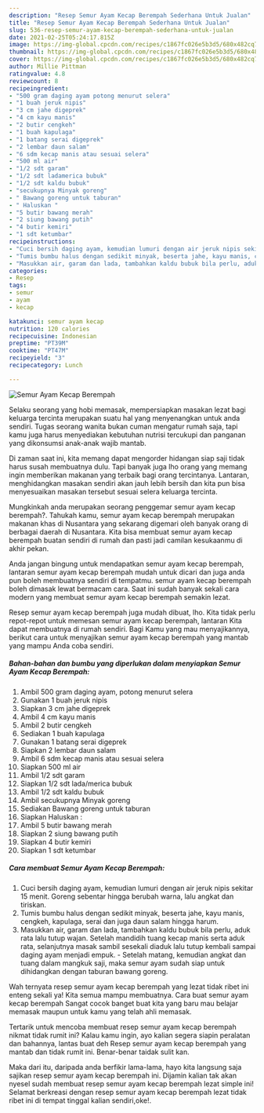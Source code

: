 ```yaml
---
description: "Resep Semur Ayam Kecap Berempah Sederhana Untuk Jualan"
title: "Resep Semur Ayam Kecap Berempah Sederhana Untuk Jualan"
slug: 536-resep-semur-ayam-kecap-berempah-sederhana-untuk-jualan
date: 2021-02-25T05:24:17.815Z
image: https://img-global.cpcdn.com/recipes/c1867fc026e5b3d5/680x482cq70/semur-ayam-kecap-berempah-foto-resep-utama.jpg
thumbnail: https://img-global.cpcdn.com/recipes/c1867fc026e5b3d5/680x482cq70/semur-ayam-kecap-berempah-foto-resep-utama.jpg
cover: https://img-global.cpcdn.com/recipes/c1867fc026e5b3d5/680x482cq70/semur-ayam-kecap-berempah-foto-resep-utama.jpg
author: Millie Pittman
ratingvalue: 4.8
reviewcount: 8
recipeingredient:
- "500 gram daging ayam potong menurut selera"
- "1 buah jeruk nipis"
- "3 cm jahe digeprek"
- "4 cm kayu manis"
- "2 butir cengkeh"
- "1 buah kapulaga"
- "1 batang serai digeprek"
- "2 lembar daun salam"
- "6 sdm kecap manis atau sesuai selera"
- "500 ml air"
- "1/2 sdt garam"
- "1/2 sdt ladamerica bubuk"
- "1/2 sdt kaldu bubuk"
- "secukupnya Minyak goreng"
- " Bawang goreng untuk taburan"
- " Haluskan "
- "5 butir bawang merah"
- "2 siung bawang putih"
- "4 butir kemiri"
- "1 sdt ketumbar"
recipeinstructions:
- "Cuci bersih daging ayam, kemudian lumuri dengan air jeruk nipis sekitar 15 menit. Goreng sebentar hingga berubah warna, lalu angkat dan tiriskan."
- "Tumis bumbu halus dengan sedikit minyak, beserta jahe, kayu manis, cengkeh, kapulaga, serai dan juga daun salam hingga harum."
- "Masukkan air, garam dan lada, tambahkan kaldu bubuk bila perlu, aduk rata lalu tutup wajan. Setelah mandidih tuang kecap manis serta aduk rata, selanjutnya masak sambil sesekali diaduk lalu tutup kembali sampai daging ayam menjadi empuk. Setelah matang, kemudian angkat dan tuang dalam mangkuk saji, maka semur ayam sudah siap untuk dihidangkan dengan taburan bawang goreng."
categories:
- Resep
tags:
- semur
- ayam
- kecap

katakunci: semur ayam kecap 
nutrition: 120 calories
recipecuisine: Indonesian
preptime: "PT39M"
cooktime: "PT47M"
recipeyield: "3"
recipecategory: Lunch

---
```



![Semur Ayam Kecap Berempah](https://img-global.cpcdn.com/recipes/c1867fc026e5b3d5/680x482cq70/semur-ayam-kecap-berempah-foto-resep-utama.jpg)

Selaku seorang yang hobi memasak, mempersiapkan masakan lezat bagi keluarga tercinta merupakan suatu hal yang menyenangkan untuk anda sendiri. Tugas seorang  wanita bukan cuman mengatur rumah saja, tapi kamu juga harus menyediakan kebutuhan nutrisi tercukupi dan panganan yang dikonsumsi anak-anak wajib mantab.

Di zaman  saat ini, kita memang dapat mengorder hidangan siap saji tidak harus susah membuatnya dulu. Tapi banyak juga lho orang yang memang ingin memberikan makanan yang terbaik bagi orang tercintanya. Lantaran, menghidangkan masakan sendiri akan jauh lebih bersih dan kita pun bisa menyesuaikan masakan tersebut sesuai selera keluarga tercinta. 



Mungkinkah anda merupakan seorang penggemar semur ayam kecap berempah?. Tahukah kamu, semur ayam kecap berempah merupakan makanan khas di Nusantara yang sekarang digemari oleh banyak orang di berbagai daerah di Nusantara. Kita bisa membuat semur ayam kecap berempah buatan sendiri di rumah dan pasti jadi camilan kesukaanmu di akhir pekan.

Anda jangan bingung untuk mendapatkan semur ayam kecap berempah, lantaran semur ayam kecap berempah mudah untuk dicari dan juga anda pun boleh membuatnya sendiri di tempatmu. semur ayam kecap berempah boleh dimasak lewat bermacam cara. Saat ini sudah banyak sekali cara modern yang membuat semur ayam kecap berempah semakin lezat.

Resep semur ayam kecap berempah juga mudah dibuat, lho. Kita tidak perlu repot-repot untuk memesan semur ayam kecap berempah, lantaran Kita dapat membuatnya di rumah sendiri. Bagi Kamu yang mau menyajikannya, berikut cara untuk menyajikan semur ayam kecap berempah yang mantab yang mampu Anda coba sendiri.

<!--inarticleads1-->

##### Bahan-bahan dan bumbu yang diperlukan dalam menyiapkan Semur Ayam Kecap Berempah:

1. Ambil 500 gram daging ayam, potong menurut selera
1. Gunakan 1 buah jeruk nipis
1. Siapkan 3 cm jahe digeprek
1. Ambil 4 cm kayu manis
1. Ambil 2 butir cengkeh
1. Sediakan 1 buah kapulaga
1. Gunakan 1 batang serai digeprek
1. Siapkan 2 lembar daun salam
1. Ambil 6 sdm kecap manis atau sesuai selera
1. Siapkan 500 ml air
1. Ambil 1/2 sdt garam
1. Siapkan 1/2 sdt lada/merica bubuk
1. Ambil 1/2 sdt kaldu bubuk
1. Ambil secukupnya Minyak goreng
1. Sediakan  Bawang goreng untuk taburan
1. Siapkan  Haluskan :
1. Ambil 5 butir bawang merah
1. Siapkan 2 siung bawang putih
1. Siapkan 4 butir kemiri
1. Siapkan 1 sdt ketumbar




<!--inarticleads2-->

##### Cara membuat Semur Ayam Kecap Berempah:

1. Cuci bersih daging ayam, kemudian lumuri dengan air jeruk nipis sekitar 15 menit. Goreng sebentar hingga berubah warna, lalu angkat dan tiriskan.
1. Tumis bumbu halus dengan sedikit minyak, beserta jahe, kayu manis, cengkeh, kapulaga, serai dan juga daun salam hingga harum.
1. Masukkan air, garam dan lada, tambahkan kaldu bubuk bila perlu, aduk rata lalu tutup wajan. Setelah mandidih tuang kecap manis serta aduk rata, selanjutnya masak sambil sesekali diaduk lalu tutup kembali sampai daging ayam menjadi empuk. - Setelah matang, kemudian angkat dan tuang dalam mangkuk saji, maka semur ayam sudah siap untuk dihidangkan dengan taburan bawang goreng.




Wah ternyata resep semur ayam kecap berempah yang lezat tidak ribet ini enteng sekali ya! Kita semua mampu membuatnya. Cara buat semur ayam kecap berempah Sangat cocok banget buat kita yang baru mau belajar memasak maupun untuk kamu yang telah ahli memasak.

Tertarik untuk mencoba membuat resep semur ayam kecap berempah nikmat tidak rumit ini? Kalau kamu ingin, ayo kalian segera siapin peralatan dan bahannya, lantas buat deh Resep semur ayam kecap berempah yang mantab dan tidak rumit ini. Benar-benar taidak sulit kan. 

Maka dari itu, daripada anda berfikir lama-lama, hayo kita langsung saja sajikan resep semur ayam kecap berempah ini. Dijamin kalian tak akan nyesel sudah membuat resep semur ayam kecap berempah lezat simple ini! Selamat berkreasi dengan resep semur ayam kecap berempah lezat tidak ribet ini di tempat tinggal kalian sendiri,oke!.

